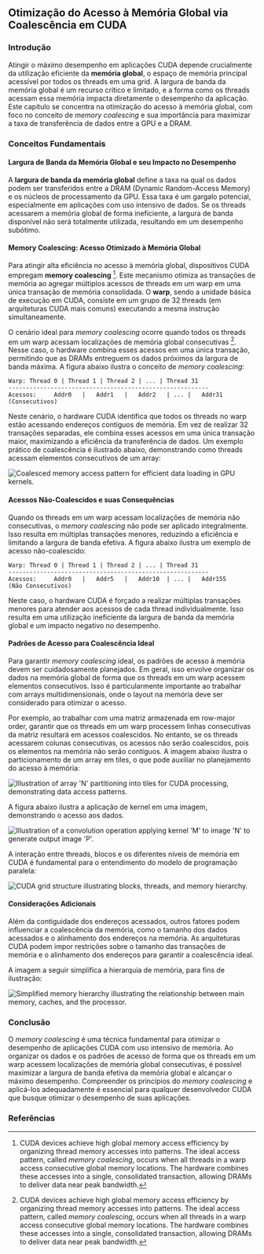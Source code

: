 ## Otimização do Acesso à Memória Global via Coalescência em CUDA

### Introdução

Atingir o máximo desempenho em aplicações CUDA depende crucialmente da utilização eficiente da **memória global**, o espaço de memória principal acessível por todos os threads em uma grid. A largura de banda da memória global é um recurso crítico e limitado, e a forma como os threads acessam essa memória impacta diretamente o desempenho da aplicação. Este capítulo se concentra na otimização do acesso à memória global, com foco no conceito de *memory coalescing* e sua importância para maximizar a taxa de transferência de dados entre a GPU e a DRAM.

### Conceitos Fundamentais

#### Largura de Banda da Memória Global e seu Impacto no Desempenho

A **largura de banda da memória global** define a taxa na qual os dados podem ser transferidos entre a DRAM (Dynamic Random-Access Memory) e os núcleos de processamento da GPU. Essa taxa é um gargalo potencial, especialmente em aplicações com uso intensivo de dados. Se os threads acessarem a memória global de forma ineficiente, a largura de banda disponível não será totalmente utilizada, resultando em um desempenho subótimo.

#### Memory Coalescing: Acesso Otimizado à Memória Global

Para atingir alta eficiência no acesso à memória global, dispositivos CUDA empregam **memory coalescing** [^1]. Este mecanismo otimiza as transações de memória ao agregar múltiplos acessos de threads em um warp em uma única transação de memória consolidada. O **warp**, sendo a unidade básica de execução em CUDA, consiste em um grupo de 32 threads (em arquiteturas CUDA mais comuns) executando a mesma instrução simultaneamente.

O cenário ideal para *memory coalescing* ocorre quando todos os threads em um warp acessam localizações de memória global consecutivas [^1]. Nesse caso, o hardware combina esses acessos em uma única transação, permitindo que as DRAMs entreguem os dados próximos da largura de banda máxima. A figura abaixo ilustra o conceito de *memory coalescing*:

```
Warp: Thread 0 | Thread 1 | Thread 2 | ... | Thread 31
---------------------------------------------------------
Acessos:     Addr0   |   Addr1   |   Addr2   | ... |   Addr31
(Consecutivos)
```

Neste cenário, o hardware CUDA identifica que todos os threads no warp estão acessando endereços contíguos de memória. Em vez de realizar 32 transações separadas, ele combina esses acessos em uma única transação maior, maximizando a eficiência da transferência de dados. Um exemplo prático de coalescência é ilustrado abaixo, demonstrando como threads acessam elementos consecutivos de um array:

![Coalesced memory access pattern for efficient data loading in GPU kernels.](./../images/image9.jpg)

#### Acessos Não-Coalescidos e suas Consequências

Quando os threads em um warp acessam localizações de memória não consecutivas, o *memory coalescing* não pode ser aplicado integralmente. Isso resulta em múltiplas transações menores, reduzindo a eficiência e limitando a largura de banda efetiva. A figura abaixo ilustra um exemplo de acesso não-coalescido:

```
Warp: Thread 0 | Thread 1 | Thread 2 | ... | Thread 31
---------------------------------------------------------
Acessos:     Addr0   |   Addr5   |   Addr10  | ... |   Addr155
(Não Consecutivos)
```

Neste caso, o hardware CUDA é forçado a realizar múltiplas transações menores para atender aos acessos de cada thread individualmente. Isso resulta em uma utilização ineficiente da largura de banda da memória global e um impacto negativo no desempenho.

#### Padrões de Acesso para Coalescência Ideal

Para garantir *memory coalescing* ideal, os padrões de acesso à memória devem ser cuidadosamente planejados. Em geral, isso envolve organizar os dados na memória global de forma que os threads em um warp acessem elementos consecutivos. Isso é particularmente importante ao trabalhar com arrays multidimensionais, onde o layout na memória deve ser considerado para otimizar o acesso.

Por exemplo, ao trabalhar com uma matriz armazenada em row-major order, garantir que os threads em um warp processem linhas consecutivas da matriz resultará em acessos coalescidos. No entanto, se os threads acessarem colunas consecutivas, os acessos não serão coalescidos, pois os elementos na memória não serão contíguos. A imagem abaixo ilustra o particionamento de um array em tiles, o que pode auxiliar no planejamento do acesso à memória:

![Illustration of array 'N' partitioning into tiles for CUDA processing, demonstrating data access patterns.](./../images/image7.jpg)

A figura abaixo ilustra a aplicação de kernel em uma imagem, demonstrando o acesso aos dados.

![Illustration of a convolution operation applying kernel 'M' to image 'N' to generate output image 'P'.](./../images/image8.jpg)

A interação entre threads, blocos e os diferentes níveis de memória em CUDA é fundamental para o entendimento do modelo de programação paralela:

![CUDA grid structure illustrating blocks, threads, and memory hierarchy.](./../images/image10.jpg)

#### Considerações Adicionais

Além da contiguidade dos endereços acessados, outros fatores podem influenciar a coalescência da memória, como o tamanho dos dados acessados e o alinhamento dos endereços na memória. As arquiteturas CUDA podem impor restrições sobre o tamanho das transações de memória e o alinhamento dos endereços para garantir a coalescência ideal.

A imagem a seguir simplifica a hierarquia de memória, para fins de ilustração:

![Simplified memory hierarchy illustrating the relationship between main memory, caches, and the processor.](./../images/image5.jpg)

### Conclusão

O *memory coalescing* é uma técnica fundamental para otimizar o desempenho de aplicações CUDA com uso intensivo de memória. Ao organizar os dados e os padrões de acesso de forma que os threads em um warp acessem localizações de memória global consecutivas, é possível maximizar a largura de banda efetiva da memória global e alcançar o máximo desempenho. Compreender os princípios do *memory coalescing* e aplicá-los adequadamente é essencial para qualquer desenvolvedor CUDA que busque otimizar o desempenho de suas aplicações.

### Referências
[^1]: CUDA devices achieve high global memory access efficiency by organizing thread memory accesses into patterns. The ideal access pattern, called *memory coalescing*, occurs when all threads in a warp access consecutive global memory locations. The hardware combines these accesses into a single, consolidated transaction, allowing DRAMs to deliver data near peak bandwidth.

<!-- END -->